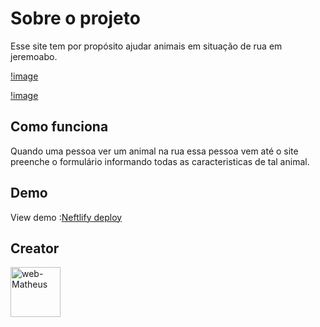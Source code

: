 # Sobre o projeto
Esse site tem por propósito ajudar animais em situação de rua
em jeremoabo.


[!image](/src/components/assets/screenshot/home-sos.png)

[!image](/src/components/assets/screenshot/form.png)
## Como funciona
Quando uma pessoa ver um animal na rua essa pessoa vem até o site preenche o formulário informando todas as caracteristicas de tal animal.

## Demo
View demo :[Neftlify deploy](link)

## Creator
[//]: contributor-faces

<a href="https://github.com/web-Matheus"><img src="https://avatars.githubusercontent.com/u/54622834?v=4" title="web-Matheus" width="80" height="80"></a>

[//]: contributor-faces
